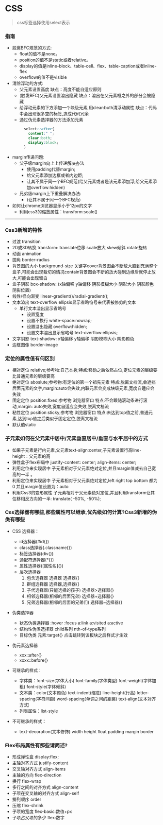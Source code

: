 # CSS
> css标签选择使用select表示
### 指南
  - 脱离BFC规范的方式:
    - float的值不是none。
    - position的值不是static或者relative。
    - display的值是inline-block、table-cell、flex、table-caption或者inline-flex
    - overflow的值不是visible
  - 清除浮动的方式:
    - 父元素设置高度 缺点：高度不能自适应原则
    - (触发BFC)父元素设置溢出隐藏 缺点：溢出在父元素框之外的部分会被隐藏
    - 给浮动元素的下方添加一个块级元素,用clear:both清浮动属性 缺点：代码中会出现很多空的标签,造成代码冗余
    - 通过伪元素选择器的方法添加元素
      ```css
        select::after{
          content:" ";
          clear:both;
          display:block;
        }
      ```
  - margin传递问题:
    - 父子级margin向上上传递解决办法
      - 使用padding代替margin;
      - 给父元素添加边框或者内边距;
      - 让其不属于同一个BFC规范(给父元素或者是该元素添加浮;给父元素添加overflow:hidden)
    - 兄弟级margin上下重叠解决办法:
      - (让其不属于同一个BFC规范)
  - 如何让chrome浏览器显示小于12px的文字
    - 利用css3的缩放属性：transform:scale()
---
### Css3新增的特性
  - 过渡 transition
  - 2D或3D转换 transform: translate位移 scale放大 skew倾斜 rotate旋转
  - 动画 animation
  - 圆角 border-radius
  - 背景图的大小 background-size 关键字cover背景图会不断放大直到充满整个盒子,可能会出现裁切的情况contain背景图会不断的放大碰到边缘后就停止放大,可能会出现留白
  - 盒子阴影 box-shadow: (x轴偏移 y轴偏移 阴影模糊大小 阴影大小 阴影颜色 阴影位置)
  - 线性/径向渐变 linear-gradient()/radial-gradient();
  - 文本溢出 text-overflow  ellipsis显示省略符号来代表被修剪的文本
    - 单行文本溢出显示省略号
      - 设置宽度
      - 设置不换行 white-space:nowrap;
      - 设置溢出隐藏 overflow:hidden;
      - 设置文本溢出显示省略号 text-overflow:ellipsis;
   - 文字阴影 text-shadow: x轴偏移 y轴偏移 阴影模糊大小 阴影颜色  
   - 边框图像 border-image
### 定位的属性值有何区别
   - 相对定位 relative;参考物:自己本身;特点:移动之后依然占位,定位元素的层级要比普通元素的层级要高
   - 绝对定位 aboslute;参考物:有定位的第一个祖先元素 特点:脱离文档流,会遮挡后面元素的文字,margin:auto会失效,内联元素会变成块级元素,宽度自适应会失效
   - 固定定位 position:fixed;参考物 浏览器窗口 特点:不会跟随滚动条进行滚动,margin: auto失效,宽度自适应会失效,脱离文档流
   - 粘性定位 position:sticky;参考物 浏览器窗口 特点:未达到top值之前,普通元素,达到top值之后类似于固定定位,脱离文档流
   - 默认值static
### 子元素如何在父元素中居中/元素垂直居中/垂直与水平居中的方式
  - 如果子元素是行内元素,父元素text-align:center,子元素设置行高line-height：父元素的高
  - 弹性盒子flex布局中  justify-content: center; align-items: center;
  - 利用定位来实现居中  子元素相对于父元素绝对定位,并且margin值减去自己宽高的一半 。
  - 利用定位来实现居中  子元素相对于父元素绝对定位,left right top bottom 都为0 并且margin值设置为：auto 
  - 利用Css3的变形属性  子元素相对于父元素绝对定位,并且利用transform让其位移相反方向的一半: translate( -50%, -50%);
### Css选择器有哪些,那些属性可以继承,优先级如何计算?Css3新增的伪类有哪些 
  - CSS 选择器：
      - id选择器(#id{})
      - class选择器(.classname{})
      - 标签选择器(div{})
      - 通配符选择器(*{})
      - 属性选择器([属性名]{})
      - 层次选择器
          1. 包含选择器                    选择器 选择器{}
          2. 群组选择器                    选择器,选择器{}
          3. 子代选择器(只能选择的孩子)     选择器>选择器{}
          4. 相邻选择器(相邻的后面兄弟)     选择器+选择器{}
          5. 兄弟选择器(相邻的后面的兄弟们) 选择器~选择器{}
  - 伪类选择器
    - 状态伪类选择器 :hover :focus a:link a:visited a:active
    - 结构性伪类选择器 child系列 nth-of-type系列
    - 目标伪类 元素:target{} 点击跳转到该板块之后样式才生效
  - 伪元素选择器 
      - xxx::after{}
      - xxxx::before{}

  - 可继承的样式：
      - 字体类：font-size(字体大小) font-family(字体类型) font-weight(字体加粗) font-style(字体倾斜) 
      - 文本类：color(文本颜色) text-indent(缩进) line-height(行高) letter-spacing(字符间距) word-spacing(单词之间的距离) text-align(文本对齐方式)
      - 列表属性：list-style
  - 不可继承的样式：
      - text-decoration(文本修饰) width height float padding margin border
### Flex布局属性有那些请简述?
  - 形成弹性盒 display:flex;
  - 主轴对齐方式  justify-content
  - 交叉轴对齐方式 align-items
  - 主轴的方向 flex-direction
  - 换行 flex-wrap
  - 多行之间的对齐方式 align-content
  - 子项在交叉轴的对齐方式 align-self
  - 排列顺序 order
  - 压缩 flex-shrink 
  - 子项的宽度 flex-basic:数值+px
  - 子项占父项的多少 flex:数字